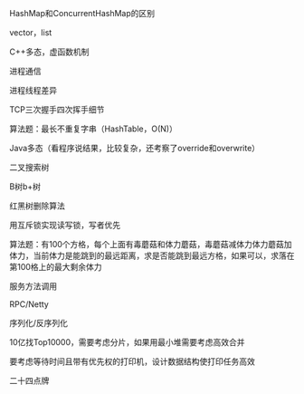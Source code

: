 HashMap和ConcurrentHashMap的区别

vector，list

C++多态，虚函数机制

进程通信

进程线程差异

TCP三次握手四次挥手细节

算法题：最长不重复字串（HashTable，O(N)）



Java多态（看程序说结果，比较复杂，还考察了override和overwrite）

二叉搜索树

B树b+树

红黑树删除算法

用互斥锁实现读写锁，写者优先

算法题：有100个方格，每个上面有毒蘑菇和体力蘑菇，毒蘑菇减体力体力蘑菇加体力，当前体力是能跳到的最远距离，求是否能跳到最远方格，如果可以，求落在第100格上的最大剩余体力



服务方法调用

RPC/Netty

序列化/反序列化

10亿找Top10000，需要考虑分片，如果用最小堆需要考虑高效合并

要考虑等待时间且带有优先权的打印机，设计数据结构使打印任务高效

二十四点牌